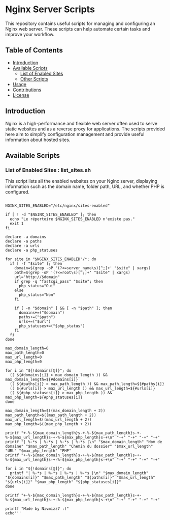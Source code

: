 # Nginx Server Scripts

This repository contains useful scripts for managing and configuring an Nginx web server. These scripts can help automate certain tasks and improve your workflow.

## Table of Contents

- [Introduction](#introduction)
- [Available Scripts](#available-scripts)
  - [List of Enabled Sites](#list-of-enabled-sites)
  - [Other Scripts](#other-scripts)
- [Usage](#usage)
- [Contributions](#contributions)
- [License](#license)

## Introduction

Nginx is a high-performance and flexible web server often used to serve static websites and as a reverse proxy for applications. The scripts provided here aim to simplify configuration management and provide useful information about hosted sites.

## Available Scripts

### List of Enabled Sites : list_sites.sh

This script lists all the enabled websites on your Nginx server, displaying information such as the domain name, folder path, URL, and whether PHP is configured.

```bash#!/bin/bash

NGINX_SITES_ENABLED="/etc/nginx/sites-enabled"

if [ ! -d "$NGINX_SITES_ENABLED" ]; then
  echo "Le répertoire $NGINX_SITES_ENABLED n'existe pas."
  exit 1
fi

declare -a domains
declare -a paths
declare -a urls
declare -a php_statuses

for site in "$NGINX_SITES_ENABLED"/*; do
  if [ -f "$site" ]; then
    domain=$(grep -oP '(?<=server_name\s)[^;]+' "$site" | xargs)
    path=$(grep -oP '(?<=root\s)[^;]+' "$site" | xargs)
    url="http://$domain"
    if grep -q "fastcgi_pass" "$site"; then
      php_status="Oui"
    else
      php_status="Non"
    fi

    if [ -n "$domain" ] && [ -n "$path" ]; then
      domains+=("$domain")
      paths+=("$path")
      urls+=("$url")
      php_statuses+=("$php_status")
    fi
  fi
done

max_domain_length=0
max_path_length=0
max_url_length=0
max_php_length=0

for i in "${!domains[@]}"; do
  (( ${#domains[i]} > max_domain_length )) && max_domain_length=${#domains[i]}
  (( ${#paths[i]} > max_path_length )) && max_path_length=${#paths[i]}
  (( ${#urls[i]} > max_url_length )) && max_url_length=${#urls[i]}
  (( ${#php_statuses[i]} > max_php_length )) && max_php_length=${#php_statuses[i]}
done

max_domain_length=$((max_domain_length + 2))
max_path_length=$((max_path_length + 2))
max_url_length=$((max_url_length + 2))
max_php_length=$((max_php_length + 2))

printf "+-%-${max_domain_length}s-+-%-${max_path_length}s-+-%-${max_url_length}s-+-%-${max_php_length}s-+\n" "-+" "-+" "-+" "-+"
printf "| %-*s | %-*s | %-*s | %-*s |\n" "$max_domain_length" "Nom de domaine" "$max_path_length" "Chemin du dossier" "$max_url_length" "URL" "$max_php_length" "PHP"
printf "+-%-${max_domain_length}s-+-%-${max_path_length}s-+-%-${max_url_length}s-+-%-${max_php_length}s-+\n" "-+" "-+" "-+" "-+"

for i in "${!domains[@]}"; do
  printf "| %-*s | %-*s | %-*s | %-*s |\n" "$max_domain_length" "${domains[i]}" "$max_path_length" "${paths[i]}" "$max_url_length" "${urls[i]}" "$max_php_length" "${php_statuses[i]}"
done

printf "+-%-${max_domain_length}s-+-%-${max_path_length}s-+-%-${max_url_length}s-+-%-${max_php_length}s-+\n" "-+" "-+" "-+" "-+"

printf "Made by Nivmizz7 :)"
echo'''
